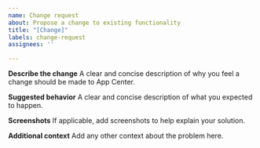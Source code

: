 ```yaml
---
name: Change request
about: Propose a change to existing functionality
title: "[Change]"
labels: change-request
assignees: ''

---
```


**Describe the change**
A clear and concise description of why you feel a change should be made to App Center.

**Suggested behavior**
A clear and concise description of what you expected to happen.

**Screenshots**
If applicable, add screenshots to help explain your solution.

**Additional context**
Add any other context about the problem here.
